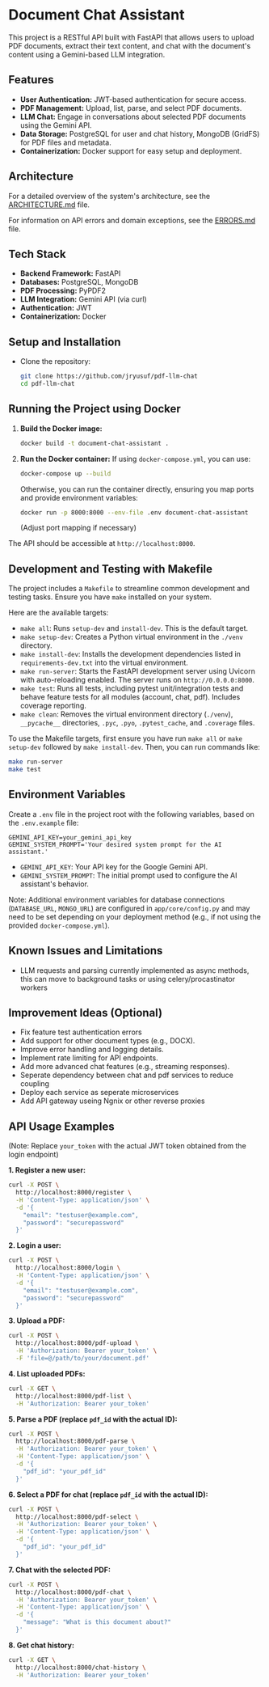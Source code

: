 # Document Chat Assistant

This project is a RESTful API built with FastAPI that allows users to upload PDF documents, extract their text content, and chat with the document's content using a Gemini-based LLM integration.

## Features

*   **User Authentication:** JWT-based authentication for secure access.
*   **PDF Management:** Upload, list, parse, and select PDF documents.
*   **LLM Chat:** Engage in conversations about selected PDF documents using the Gemini API.
*   **Data Storage:** PostgreSQL for user and chat history, MongoDB (GridFS) for PDF files and metadata.
*   **Containerization:** Docker support for easy setup and deployment.

## Architecture

For a detailed overview of the system's architecture, see the [ARCHITECTURE.md](ARCHITECTURE.md) file.

For information on API errors and domain exceptions, see the [ERRORS.md](ERRORS.md) file.

## Tech Stack

*   **Backend Framework:** FastAPI
*   **Databases:** PostgreSQL, MongoDB
*   **PDF Processing:** PyPDF2
*   **LLM Integration:** Gemini API (via curl)
*   **Authentication:** JWT
*   **Containerization:** Docker

## Setup and Installation

* Clone the repository:
  ```bash
  git clone https://github.com/jryusuf/pdf-llm-chat
  cd pdf-llm-chat
  ```

## Running the Project using Docker

1.  **Build the Docker image:**
    ```bash
    docker build -t document-chat-assistant .
    ```
2.  **Run the Docker container:**
    If using `docker-compose.yml`, you can use:
    ```bash
    docker-compose up --build
    ```
    Otherwise, you can run the container directly, ensuring you map ports and provide environment variables:
    ```bash
    docker run -p 8000:8000 --env-file .env document-chat-assistant
    ```
    (Adjust port mapping if necessary)

The API should be accessible at `http://localhost:8000`.

## Development and Testing with Makefile

The project includes a `Makefile` to streamline common development and testing tasks. Ensure you have `make` installed on your system.

Here are the available targets:

*   `make all`: Runs `setup-dev` and `install-dev`. This is the default target.
*   `make setup-dev`: Creates a Python virtual environment in the `./venv` directory.
*   `make install-dev`: Installs the development dependencies listed in `requirements-dev.txt` into the virtual environment.
*   `make run-server`: Starts the FastAPI development server using Uvicorn with auto-reloading enabled. The server runs on `http://0.0.0.0:8000`.
*   `make test`: Runs all tests, including pytest unit/integration tests and behave feature tests for all modules (account, chat, pdf). Includes coverage reporting.
*   `make clean`: Removes the virtual environment directory (`./venv`), `__pycache__` directories, `.pyc`, `.pyo`, `.pytest_cache`, and `.coverage` files.

To use the Makefile targets, first ensure you have run `make all` or `make setup-dev` followed by `make install-dev`. Then, you can run commands like:

```bash
make run-server
make test
```

## Environment Variables

Create a `.env` file in the project root with the following variables, based on the `.env.example` file:

```env
GEMINI_API_KEY=your_gemini_api_key
GEMINI_SYSTEM_PROMPT='Your desired system prompt for the AI assistant.'
```

*   `GEMINI_API_KEY`: Your API key for the Google Gemini API.
*   `GEMINI_SYSTEM_PROMPT`: The initial prompt used to configure the AI assistant's behavior.

Note: Additional environment variables for database connections (`DATABASE_URL`, `MONGO_URL`) are configured in `app/core/config.py` and may need to be set depending on your deployment method (e.g., if not using the provided `docker-compose.yml`).

## Known Issues and Limitations

*   LLM requests and parsing currently implemented as async methods, this can move to background tasks or using celery/procastinator workers

## Improvement Ideas (Optional)

*   Fix feature test authentication errors
*   Add support for other document types (e.g., DOCX).
*   Improve error handling and logging details.
*   Implement rate limiting for API endpoints.
*   Add more advanced chat features (e.g., streaming responses).
*   Seperate dependency between chat and pdf services to reduce coupling
*   Deploy each service as seperate microservices
*   Add API gateway useing Ngnix or other reverse proxies
## API Usage Examples

(Note: Replace `your_token` with the actual JWT token obtained from the login endpoint)

**1. Register a new user:**

```bash
curl -X POST \
  http://localhost:8000/register \
  -H 'Content-Type: application/json' \
  -d '{
    "email": "testuser@example.com",
    "password": "securepassword"
  }'
```

**2. Login a user:**

```bash
curl -X POST \
  http://localhost:8000/login \
  -H 'Content-Type: application/json' \
  -d '{
    "email": "testuser@example.com",
    "password": "securepassword"
  }'
```

**3. Upload a PDF:**

```bash
curl -X POST \
  http://localhost:8000/pdf-upload \
  -H 'Authorization: Bearer your_token' \
  -F 'file=@/path/to/your/document.pdf'
```

**4. List uploaded PDFs:**

```bash
curl -X GET \
  http://localhost:8000/pdf-list \
  -H 'Authorization: Bearer your_token'
```

**5. Parse a PDF (replace `pdf_id` with the actual ID):**

```bash
curl -X POST \
  http://localhost:8000/pdf-parse \
  -H 'Authorization: Bearer your_token' \
  -H 'Content-Type: application/json' \
  -d '{
    "pdf_id": "your_pdf_id"
  }'
```

**6. Select a PDF for chat (replace `pdf_id` with the actual ID):**

```bash
curl -X POST \
  http://localhost:8000/pdf-select \
  -H 'Authorization: Bearer your_token' \
  -H 'Content-Type: application/json' \
  -d '{
    "pdf_id": "your_pdf_id"
  }'
```

**7. Chat with the selected PDF:**

```bash
curl -X POST \
  http://localhost:8000/pdf-chat \
  -H 'Authorization: Bearer your_token' \
  -H 'Content-Type: application/json' \
  -d '{
    "message": "What is this document about?"
  }'
```

**8. Get chat history:**

```bash
curl -X GET \
  http://localhost:8000/chat-history \
  -H 'Authorization: Bearer your_token'
```
